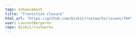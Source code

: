 ```yaml
---
tags: enhancement
title: "Transitive closure"
html_url: "https://github.com/Qiskit/rustworkx/issues/704"
user: LaurentBergeron
repo: Qiskit/rustworkx
---
```


